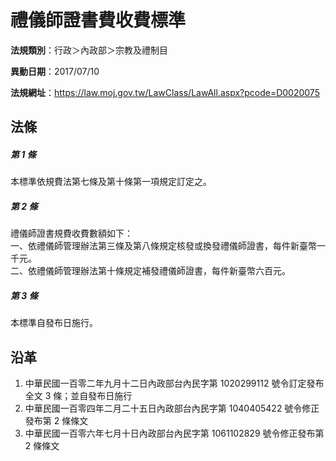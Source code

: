 # 禮儀師證書費收費標準




**法規類別**：行政＞內政部＞宗教及禮制目

**異動日期**：2017/07/10  

**法規網址**：https://law.moj.gov.tw/LawClass/LawAll.aspx?pcode=D0020075



## 法條
##### 第 1 條
本標準依規費法第七條及第十條第一項規定訂定之。

##### 第 2 條
禮儀師證書規費收費數額如下：  
一、依禮儀師管理辦法第三條及第八條規定核發或換發禮儀師證書，每件新臺幣一千元。  
二、依禮儀師管理辦法第十條規定補發禮儀師證書，每件新臺幣六百元。

##### 第 3 條
本標準自發布日施行。

## 沿革
1. 中華民國一百零二年九月十二日內政部台內民字第 1020299112 號令訂定發布全文 3  條；並自發布日施行
1. 中華民國一百零四年二月二十五日內政部台內民字第 1040405422 號令修正發布第 2  條條文
1. 中華民國一百零六年七月十日內政部台內民字第 1061102829 號令修正發布第 2  條條文

